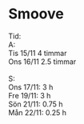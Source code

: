 # Smoove

Tid:<br>
A:<br>
Tis 15/11 4 timmar<br>
Ons 16/11 2.5 timmar<br>
<br>
S:<br>
Ons 17/11: 3 h<br>
Fre 19/11: 3 h<br>
Sön 21/11: 0.75 h<br>
Mån 22/11: 0.25 h<br>
